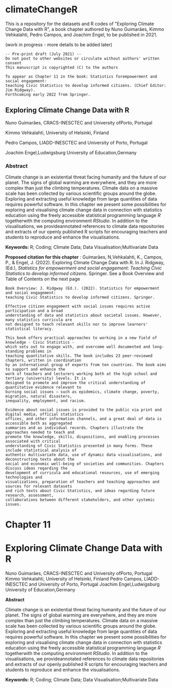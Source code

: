 # climateChangeR
This is a repository for the datasets and R codes of "Exploring Climate Change Data with R",
a book chapter authored by Nuno Guimarães, Kimmo Vehkalahti, Pedro Campos, and Joachim Engel,
to be published in 2021.

(work in progress - more details to be added later)


```
-- Pre-print draft (July 2021) --
Do not post to other websites or circulate without authors' written consent
This manuscript is copyrighted (C) to the authors
```
```
To appear as Chapter 11 in the book: Statistics forempowerment and social engagement:
teaching Civic Statistics to develop informed citizens. (Chief Editor: Jim Ridgway).
Forthcoming early 2022 from Springer.
```
## Exploring Climate Change Data with R

Nuno Guimarães, CRACS-INESCTEC and University ofPorto, Portugal


Kimmo Vehkalahti, University of Helsinki, Finland


Pedro Campos, LIADD-INESCTEC and University of Porto, Portugal


Joachim Engel,Ludwigsburg University of Education,Germany


### Abstract

Climate change is an existential threat facing humanity and the future of our planet. The
signs of global warming are everywhere, and they are more complex than just the climbing
temperatures. Climate data on a massive scale has been collected by various scientific groups
around the globe. Exploring and extracting useful knowledge from large quantities of data
requires powerful software. In this chapter we present some possibilities for exploring and
visualising climate change data in connection with statistics education using the freely
accessible statistical programming language _R_ togetherwith the computing environment
_RStudio_. In addition to the visualisations, we provideannotated references to climate data
repositories and extracts of our openly published R scripts for encouraging teachers and
students to reproduce and enhance the visualisations.

**Keywords:** R; Coding; Climate Data; Data Visualisation;Multivariate Data

**Proposed citation for this chapter** : Guimarães, N,Vehkalahti, K., Campos, P., & Engel, J.
(2022). Exploring Climate Change Data with R. In J. Ridgway,(Ed.), _Statistics for empowerment and
social engagement: Teaching Civic Statistics to develop informed citizens_. Springer.
See a Book Overview and Table of Contents on the next page


```
Book Overview: J. Ridgway (Ed.). (2022). Statistics for empowerment and social engagement:
teaching Civic Statistics to develop informed citizens. Springer.
```
```
Effective citizen engagement with social issues requires active participation and a broad
understanding of data and statistics about societal issues. However, many statistics curricula are
not designed to teach relevant skills nor to improve learners' statistical literacy.
```
```
This book offers practical approaches to working in a new field of knowledge - Civic Statistics -
which sets out to engage with, and overcome well documented and long-standing problems in
teaching quantitative skills. The book includes 23 peer-reviewed chapters, written in coordination
by an international group of experts from ten countries. The book aims to support and enhance the
work of teachers and lecturers working both at the high school and tertiary (university) levels. It is
designed to promote and improve the critical understanding of quantitative evidence relevant to
burning social issues – such as epidemics, climate change, poverty, migration, natural disasters,
inequality, employment, and racism.
```
```
Evidence about social issues is provided to the public via print and digital media, official statistics
offices, and other information channels, and a great deal of data is accessible both as aggregated
summaries and as individual records. Chapters illustrate the approaches needed to teach and
promote the knowledge, skills, dispositions, and enabling processes associated with critical
understanding of Civic Statistics presented in many forms. These include statistical analysis of
authentic multivariate data, use of dynamic data visualisations, and deconstructing texts about the
social and economic well-being of societies and communities. Chapters discuss ideas regarding the
development of curricula and educational resources, use of emerging technologies and
visualizations, preparation of teachers and teaching approaches and sources for relevant datasets
and rich texts about Civic Statistics, and ideas regarding future research, assessment,
collaborations between different stakeholders, and other systemic issues.
```


# Chapter 11

# Exploring Climate Change Data with R

Nuno Guimarães, CRACS-INESCTEC and University ofPorto, Portugal
Kimmo Vehkalahti, University of Helsinki, Finland
Pedro Campos, LIADD-INESCTEC and University of Porto, Portugal
Joachim Engel,Ludwigsburg University of Education,Germany

**Abstract**

Climate change is an existential threat facing humanity and the future of our planet. The
signs of global warming are everywhere, and they are more complex than just the climbing
temperatures. Climate data on a massive scale has been collected by various scientific groups
around the globe. Exploring and extracting useful knowledge from large quantities of data
requires powerful software. In this chapter we present some possibilities for exploring and
visualising climate change data in connection with statistics education using the freely
accessible statistical programming language _R_ togetherwith the computing environment
_RStudio_. In addition to the visualisations, we provideannotated references to climate data
repositories and extracts of our openly published R scripts for encouraging teachers and
students to reproduce and enhance the visualisations.

**Keywords:** R; Coding; Climate Data; Data Visualisation;Multivariate Data
